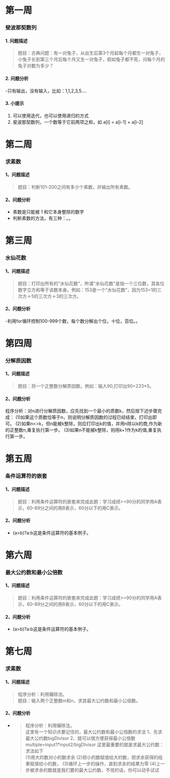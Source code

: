 # 第一周
### 斐波那契数列
#### 1. 问题描述
> 题目：古典问题：有一对兔子，从出生后第3个月起每个月都生一对兔子，小兔子长到第三个月后每个月又生一对兔子，假如兔子都不死，问每个月的兔子对数为多少？ 

#### 2. 问题分析
-只有输出，没有输入，比如：1,1,2,3,5....

#### 3. 小提示
1. 可以使用迭代，也可以使用递归的方式
2. 斐波那契数列，一个数等于它前两项之和，如 a[i] = a[i-1] + a[i-2]


# 第二周 
### 求素数
#### 1、问题描述 
> 题目：判断101-200之间有多少个素数，并输出所有素数。 

#### 2、问题分析
- 素数是只能被 1 和它本身整除的数字 
- 判断素数的方法，有三种：。。


# 第三周 
### 水仙花数
#### 1、问题描述 
>题目：打印出所有的"水仙花数"，所谓"水仙花数"是指一个三位数，其各位数字立方和等于该数本身。例如：153是一个"水仙花数"，因为153=1的三次方＋5的三次方＋3的三次方。 

#### 2、问题分析
-利用for循环控制100-999个数，每个数分解出个位，十位，百位。。


# 第四周 
### 分解质因数
#### 1、问题描述 
> 题目：将一个正整数分解质因数。例如：输入90,打印出90=2*3*3*5。 

#### 2、问题分析
程序分析：对n进行分解质因数，应先找到一个最小的质数k，然后按下述步骤完成：
(1)如果这个质数恰等于n，则说明分解质因数的过程已经结束，打印出即可。
(2)如果n<>k，但n能被k整除，则应打印出k的值，并用n除以k的商,作为新的正整数n,重复执行第一步。
(3)如果n不能被k整除，则用k+1作为k的值,重复执行第一步。


# 第五周 
### 条件运算符的嵌套
#### 1、问题描述 
> 题目：利用条件运算符的嵌套来完成此题：学习成绩>=90分的同学用A表示，60-89分之间的用B表示，60分以下的用C表示。 

#### 2、问题分析
- (a>b)?a:b这是条件运算符的基本例子。


# 第六周 
### 最大公约数和最小公倍数
#### 1、问题描述 
> 题目：利用条件运算符的嵌套来完成此题：学习成绩>=90分的同学用A表示，60-89分之间的用B表示，60分以下的用C表示。 

#### 2、问题分析
- (a>b)?a:b这是条件运算符的基本例子。


# 第七周 
### 求素数
#### 1、问题描述 
>程序分析：利用辗除法。  
题目：输入两个正整数m和n，求其最大公约数和最小公倍数。

#### 2、问题分析
- >程序分析：利用辗除法。  
  这里有一个知识点要记住的，最大公约数和最小公倍数的求法 
  1、先求最大公约数bigDivisor
  2、就可以很方便获得最小公倍数multiple=input1*input2/bigDIvisor
  这里最重要的就是求最大公约数：求法如下  
  (1)用大的数对小的数求余
  (2)把小的数赋值给大的数，把求余获得的结果赋值给小的数，
  (3)循环上一步的操作，直到求余的结果为零
  (4)上一步被求余的数就是我们要的最大公约数，不信的话，你可以动手试试

